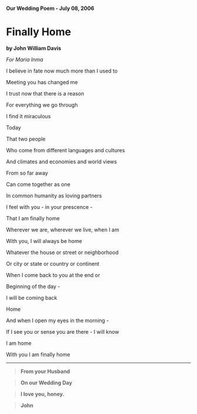 #### Our Wedding Poem - July 08, 2006

# __Finally Home__

__by John William Davis__

*For Maria Inma*     

I believe in fate now much more than I used to  

Meeting you has changed me  

I trust now that there is a reason

For everything we go through

I find it miraculous  

Today

That two people  

Who come from different languages and cultures  

And climates and economies and world views  

From so far away  

Can come together as one  

In common humanity as loving partners  

I feel with you - in your prescence -  

That I am finally home  

Wherever we are, wherever we live, when I am  

With you, I will always be home  

Whatever the house or street or neighborhood  

Or city or state or country or continent  

When I come back to you at the end or

Beginning of the day -  

I will be coming back  

Home  

And when I open my eyes in the morning -  

If I see you or sense you are there - I will know  

I am home  

With you I am finally home

______




> **From your Husband**  
  
> **On our Wedding Day**  

> **I love you, honey.**  


> **John**
